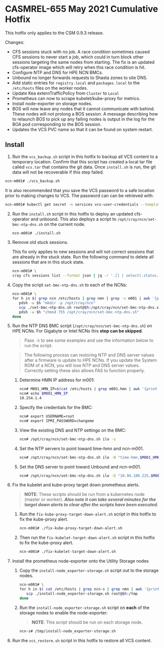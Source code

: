 # CASMREL-655 May 2021 Cumulative Hotfix
This hotfix only applies to the CSM 0.9.3 release.

Changes:
* CFS sessions stuck with no job. A race condition sometimes caused CFS sessions to never start a job, which could in turn block other sessions targeting the same nodes from starting. The fix is an updated cfs-operator image which will retry when this race
condition is hit.
* Configure NTP and DNS for HPE NCN BMCs. 
* Unbound no longer forwards requests to Shasta zones to site DNS.
* Add static entries for `registry.local` and `packages.local` to the `/etc/hosts` files on the worker nodes.
* Update Kea externTrafficPolicy from `Cluster` to `Local`  
* Prometheus can now to scrape kubelet/kube-proxy for metrics.
* Install node-exporter on storage nodes.
* BOS will now leave any nodes that it cannot communicate with behind. These nodes will not prolong a BOS session. A message describing how to relaunch BOS to pick up any failing nodes is output in the log for the BOA pod corresponding to the BOS session.
* Updates the VCS PVC name so that it can be found on system restart.


## Install
1.  Run the `vcs_backup.sh` script in this hotfix to backup all VCS content to a temporary location. Confirm that this script has created a local tar file called `vcs.tar` that contains the git data.  Once `install.sh` is run, the git data will not be recoverable if this step failed.
   ```bash
   ncn-m001# ./vcs_backup.sh
   ```
It is also recommended that you save the VCS password to a safe location prior to making changes to VCS.  The password can can be retrieved with:
   ```bash
   ncn-m001# kubectl get secret -n services vcs-user-credentials --template={{.data.vcs_password}} | base64 --decode; echo ""
   ```

2. Run the `install.sh` script in this hotfix to deploy an updated cfs-operator and unbound. This also deploys a script to `/opt/cray/ncn/set-bmc-ntp-dns.sh` on the current node.
   ```bash
   ncn-m001# ./install.sh
   ```

3. Remove old stuck sessions.

   This fix only applies to new sessions and will not correct sessions that are
   already in the stuck state.  Run the following command to delete all sessions
   that are in this stuck state.

   ```bash
   ncn-m001# \
   cray cfs sessions list --format json | jq -r '.[] | select(.status.session.startTime==null) | .name' | while read name ; do cray cfs sessions delete $name; done
   ```

4. Copy the script `set-bmc-ntp-dns.sh` to each of the NCNs:
   ```bash
   ncn-m001# \
   for h in $( grep ncn /etc/hosts | grep nmn | grep -v m001 | awk '{print $2}' ); do
      pdsh -w $h "mkdir -p /opt/cray/ncn"
      scp ./set-bmc-ntp-dns.sh root@$h:/opt/cray/ncn/set-bmc-ntp-dns.sh
      pdsh -w $h "chmod 755 /opt/cray/ncn/set-bmc-ntp-dns.sh"
   done
   ```

5. Run the NTP DNS BMC script (`/opt/cray/ncn/set-bmc-ntp-dns.sh`) on HPE NCNs. For Gigabyte or Intel NCNs this **step can be skipped**.

   > Pass `-h` to see some examples and use the information below to run the script.

   > The following process can restoring NTP and DNS server values after a firmware is update to HPE NCNs. If you update the System ROM of a NCN, you will lose NTP and DNS server values. Correctly setting these also allows FAS to function properly.

   1. Determine HMN IP address for m001:
      ```bash
      ncn# M001_HMN_IP=$(cat /etc/hosts | grep m001.hmn | awk '{print $1}')
      ncn# echo $M001_HMN_IP
      10.254.1.4
      ```
   2. Specify the credentials for the BMC:
      ```bash
      ncn# export USERNAME=root 
      ncn# export IPMI_PASSWORD=changeme
      ````
   3. View the existing DNS and NTP settings on the BMC:
      ```bash
      ncn# /opt/cray/ncn/set-bmc-ntp-dns.sh ilo -s
      ```
   4. Set the NTP servers to point toward time-hmn and ncn-m001. 
      ```bash
      ncn# /opt/cray/ncn/set-bmc-ntp-dns.sh ilo -N "time-hmn,$M001_HMN_IP" -n
      ```
   5. Set the DNS server to point toward Unbound and ncn-m001.
      ```bash
      ncn# /opt/cray/ncn/set-bmc-ntp-dns.sh ilo -D "10.94.100.225,$M001_HMN_IP" -d
      ```

6. Fix the kubelet and kube-proxy target down prometheus alerts.

   > **NOTE**: These scripts should be run from a kubernetes node (master or worker).  ***Also note it can take several minutes for the target down alerts to clear after the scripts have been executed.***

   1. Run the `fix-kube-proxy-target-down-alert.sh` script in this hotfix to fix the kube-proxy alert.
      ```bash
      ncn-m001# ./fix-kube-proxy-target-down-alert.sh
      ```

   2. Then run the `fix-kubelet-target-down-alert.sh` script in this hotfix to fix the kube-proxy alert.
      ```bash
      ncn-m001# ./fix-kubelet-target-down-alert.sh
      ```

7. Install the prometheus node-exporter onto the Utility Storage nodes

   1. Copy the `install-node_exporter-storage.sh` script out to the storage nodes.
      ```bash
      ncn-m001# \
      for h in $( cat /etc/hosts | grep ncn-s | grep nmn | awk '{print $2}' ); do
         scp ./install-node_exporter-storage.sh root@$h:/tmp
      done
      ```

   2. Run the `install-node_exporter-storage.sh` script on **each** of the storage nodes to enable the node-exporter:
      > **NOTE**: This script should be run on each storage node.
      ```bash
      ncn-s# /tmp/install-node_exporter-storage.sh
      ```

8. Run the `vcs_restore.sh` script in this hotfix to restore all VCS content.
